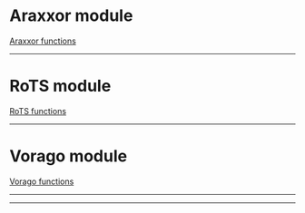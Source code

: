 # Araxxor module

<a href="boss/araxxor">Araxxor functions</a>



* * *


# RoTS module

<a href="boss/rots">RoTS functions</a>



* * *


# Vorago module

<a href="boss/vorago">Vorago functions</a>



* * *


* * *










